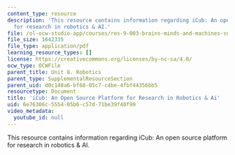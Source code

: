 ```yaml
---
content_type: resource
description: 'This resource contains information regarding iCub: An open source platform
  for research in robotics & AI.'
file: /ol-ocw-studio-app/courses/res-9-003-brains-minds-and-machines-summer-course-summer-2015/6e76306c555405b6c57d71be39f40f99_MITRES_9_003SUM15_Lec8-5.pdf
file_size: 1642335
file_type: application/pdf
learning_resource_types: []
license: https://creativecommons.org/licenses/by-nc-sa/4.0/
ocw_type: OCWFile
parent_title: Unit 8. Robotics
parent_type: SupplementalResourceSection
parent_uid: d0c148a6-bf68-05c7-c4be-4fbf44356bb5
resourcetype: Document
title: 'iCub: An Open Source Platform for Research in Robotics & Ai'
uid: 6e76306c-5554-05b6-c57d-71be39f40f99
video_metadata:
  youtube_id: null
---
```

This resource contains information regarding iCub: An open source platform for research in robotics & AI.